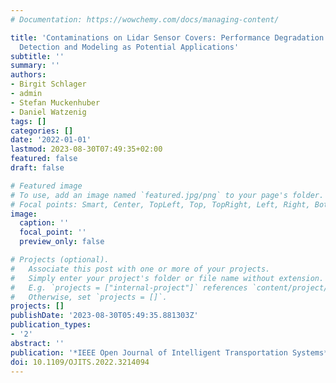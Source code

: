 ```yaml
---
# Documentation: https://wowchemy.com/docs/managing-content/

title: 'Contaminations on Lidar Sensor Covers: Performance Degradation Including Fault
  Detection and Modeling as Potential Applications'
subtitle: ''
summary: ''
authors:
- Birgit Schlager
- admin
- Stefan Muckenhuber
- Daniel Watzenig
tags: []
categories: []
date: '2022-01-01'
lastmod: 2023-08-30T07:49:35+02:00
featured: false
draft: false

# Featured image
# To use, add an image named `featured.jpg/png` to your page's folder.
# Focal points: Smart, Center, TopLeft, Top, TopRight, Left, Right, BottomLeft, Bottom, BottomRight.
image:
  caption: ''
  focal_point: ''
  preview_only: false

# Projects (optional).
#   Associate this post with one or more of your projects.
#   Simply enter your project's folder or file name without extension.
#   E.g. `projects = ["internal-project"]` references `content/project/deep-learning/index.md`.
#   Otherwise, set `projects = []`.
projects: []
publishDate: '2023-08-30T05:49:35.881303Z'
publication_types:
- '2'
abstract: ''
publication: '*IEEE Open Journal of Intelligent Transportation Systems*'
doi: 10.1109/OJITS.2022.3214094
---
```

